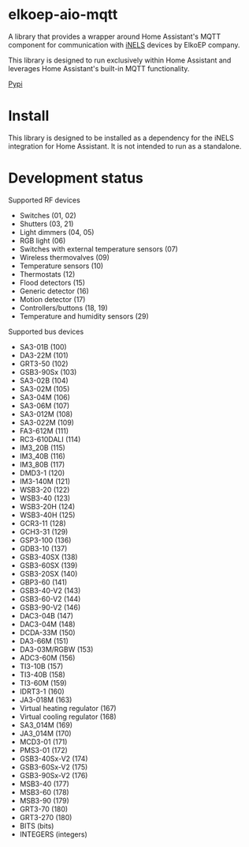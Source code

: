 # elkoep-aio-mqtt

A library that provides a wrapper around Home Assistant's MQTT component for communication with [iNELS](https://www.inels.com/) devices by ElkoEP company.

This library is designed to run exclusively within Home Assistant and leverages Home Assistant's built-in MQTT functionality.

[Pypi](https://pypi.org/project/elkoep-aio-mqtt/)

# Install

This library is designed to be installed as a dependency for the iNELS integration for Home Assistant. It is not intended to run as a standalone.

# Development status

Supported RF devices

- Switches (01, 02)
- Shutters (03, 21)
- Light dimmers (04, 05)
- RGB light (06)
- Switches with external temperature sensors (07)
- Wireless thermovalves (09)
- Temperature sensors (10)
- Thermostats (12)
- Flood detectors (15)
- Generic detector (16)
- Motion detector (17)
- Controllers/buttons (18, 19)
- Temperature and humidity sensors (29)

Supported bus devices

- SA3-01B (100)
- DA3-22M (101)
- GRT3-50 (102)
- GSB3-90Sx (103)
- SA3-02B (104)
- SA3-02M (105)
- SA3-04M (106)
- SA3-06M (107)
- SA3-012M (108)
- SA3-022M (109)
- FA3-612M (111)
- RC3-610DALI (114)
- IM3_20B (115)
- IM3_40B (116)
- IM3_80B (117)
- DMD3-1 (120)
- IM3-140M (121)
- WSB3-20 (122)
- WSB3-40 (123)
- WSB3-20H (124)
- WSB3-40H (125)
- GCR3-11 (128)
- GCH3-31 (129)
- GSP3-100 (136)
- GDB3-10 (137)
- GSB3-40SX (138)
- GSB3-60SX (139)
- GSB3-20SX (140)
- GBP3-60 (141)
- GSB3-40-V2 (143)
- GSB3-60-V2 (144)
- GSB3-90-V2 (146)
- DAC3-04B (147)
- DAC3-04M (148)
- DCDA-33M (150)
- DA3-66M (151)
- DA3-03M/RGBW (153)
- ADC3-60M (156)
- TI3-10B (157)
- TI3-40B (158)
- TI3-60M (159)
- IDRT3-1 (160)
- JA3-018M (163)
- Virtual heating regulator (167)
- Virtual cooling regulator (168)
- SA3_014M (169)
- JA3_014M (170)
- MCD3-01 (171)
- PMS3-01 (172)
- GSB3-40Sx-V2 (174)
- GSB3-60Sx-V2 (175)
- GSB3-90Sx-V2 (176)
- MSB3-40 (177)
- MSB3-60 (178)
- MSB3-90 (179)
- GRT3-70 (180)
- GRT3-270 (180)
- BITS (bits)
- INTEGERS (integers)